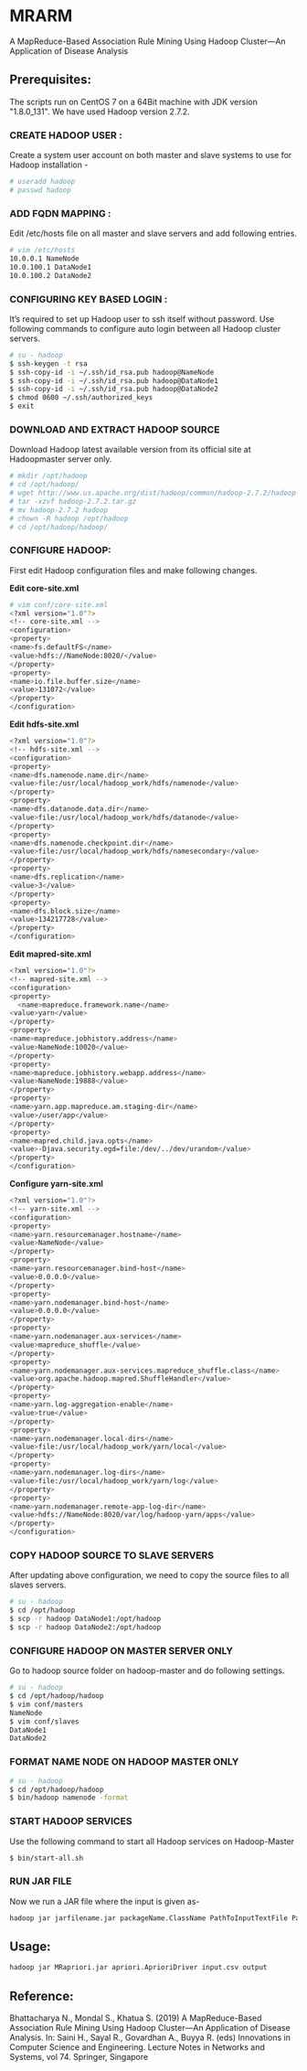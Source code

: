 # MRARM
A MapReduce-Based Association Rule Mining Using Hadoop Cluster—An Application of Disease Analysis

## Prerequisites:

The scripts run on CentOS 7 on a 64Bit machine with JDK version "1.8.0_131". We have used Hadoop version 2.7.2.



### CREATE HADOOP USER :
Create a system user account on both master and slave systems to use for Hadoop installation -
```bash
# useradd hadoop
# passwd hadoop
```

### ADD FQDN MAPPING :
Edit /etc/hosts file on all master and slave servers and add following entries.
```bash
# vim /etc/hosts
10.0.0.1 NameNode
10.0.100.1 DataNode1
10.0.100.2 DataNode2 
```

### CONFIGURING KEY BASED LOGIN :
It’s required to set up Hadoop user to ssh itself without password. Use following commands to configure auto login between all Hadoop cluster servers.
```bash
# su - hadoop
$ ssh-keygen -t rsa
$ ssh-copy-id -i ~/.ssh/id_rsa.pub hadoop@NameNode
$ ssh-copy-id -i ~/.ssh/id_rsa.pub hadoop@DataNode1
$ ssh-copy-id -i ~/.ssh/id_rsa.pub hadoop@DataNode2
$ chmod 0600 ~/.ssh/authorized_keys
$ exit
```

### DOWNLOAD AND EXTRACT HADOOP SOURCE
Download Hadoop latest available version from its official site at Hadoopmaster server only.
```bash
# mkdir /opt/hadoop
# cd /opt/hadoop/
# wget http://www.us.apache.org/dist/hadoop/common/hadoop-2.7.2/hadoop-2.7.2.tar.gz
# tar -xzvf hadoop-2.7.2.tar.gz
# mv hadoop-2.7.2 hadoop
# chown -R hadoop /opt/hadoop
# cd /opt/hadoop/hadoop/
```

### CONFIGURE HADOOP:
First edit Hadoop configuration files and make following changes.

**Edit core-site.xml**
```bash
# vim conf/core-site.xml
<?xml version="1.0"?>
<!-- core-site.xml -->
<configuration>
<property>
<name>fs.defaultFS</name>
<value>hdfs://NameNode:8020/</value>
</property>
<property>
<name>io.file.buffer.size</name>
<value>131072</value>
</property>
</configuration>
```

**Edit hdfs-site.xml**
```bash
<?xml version="1.0"?>
<!-- hdfs-site.xml -->
<configuration>
<property>
<name>dfs.namenode.name.dir</name>
<value>file:/usr/local/hadoop_work/hdfs/namenode</value>
</property>
<property>
<name>dfs.datanode.data.dir</name>
<value>file:/usr/local/hadoop_work/hdfs/datanode</value>
</property>
<property>
<name>dfs.namenode.checkpoint.dir</name>
<value>file:/usr/local/hadoop_work/hdfs/namesecondary</value>
</property>
<property>
<name>dfs.replication</name>
<value>3</value>
</property>
<property>
<name>dfs.block.size</name>
<value>134217728</value>
</property>
</configuration>
```

**Edit mapred-site.xml**
```bash
<?xml version="1.0"?>
<!-- mapred-site.xml -->
<configuration>
<property>
  <name>mapreduce.framework.name</name>
<value>yarn</value>
</property>
<property>
<name>mapreduce.jobhistory.address</name>
<value>NameNode:10020</value>
</property>
<property>
<name>mapreduce.jobhistory.webapp.address</name>
<value>NameNode:19888</value>
</property>
<property>
<name>yarn.app.mapreduce.am.staging-dir</name>
<value>/user/app</value>
</property>
<property>
<name>mapred.child.java.opts</name>
<value>-Djava.security.egd=file:/dev/../dev/urandom</value>
</property>
</configuration>
```

**Configure yarn-site.xml**
```bash
<?xml version="1.0"?>
<!-- yarn-site.xml -->
<configuration>
<property>
<name>yarn.resourcemanager.hostname</name>
<value>NameNode</value>
</property>
<property>
<name>yarn.resourcemanager.bind-host</name>
<value>0.0.0.0</value>
</property>
<property>
<name>yarn.nodemanager.bind-host</name>
<value>0.0.0.0</value>
</property>
<property>
<name>yarn.nodemanager.aux-services</name>
<value>mapreduce_shuffle</value>
</property>
<property>
<name>yarn.nodemanager.aux-services.mapreduce_shuffle.class</name>
<value>org.apache.hadoop.mapred.ShuffleHandler</value>
</property>
<property>
<name>yarn.log-aggregation-enable</name>
<value>true</value>
</property>
<property>
<name>yarn.nodemanager.local-dirs</name>
<value>file:/usr/local/hadoop_work/yarn/local</value>
</property>
<property>
<name>yarn.nodemanager.log-dirs</name>
<value>file:/usr/local/hadoop_work/yarn/log</value>
</property>
<property>
<name>yarn.nodemanager.remote-app-log-dir</name>
<value>hdfs://NameNode:8020/var/log/hadoop-yarn/apps</value>
</property>
</configuration>
```

### COPY HADOOP SOURCE TO SLAVE SERVERS
After updating above configuration, we need to copy the source files to all slaves servers.
```bash
# su - hadoop
$ cd /opt/hadoop
$ scp -r hadoop DataNode1:/opt/hadoop
$ scp -r hadoop DataNode2:/opt/hadoop
```

### CONFIGURE HADOOP ON MASTER SERVER ONLY
Go to hadoop source folder on hadoop-master and do following settings.
```bash
# su - hadoop
$ cd /opt/hadoop/hadoop
$ vim conf/masters
NameNode
$ vim conf/slaves
DataNode1
DataNode2
```

### FORMAT NAME NODE ON HADOOP MASTER ONLY
```bash
# su - hadoop
$ cd /opt/hadoop/hadoop
$ bin/hadoop namenode -format
```

### START HADOOP SERVICES
Use the following command to start all Hadoop services on Hadoop-Master
```bash
$ bin/start-all.sh
```

### RUN JAR FILE
Now we run a JAR file where the input is given as-
```bash
hadoop jar jarfilename.jar packageName.ClassName PathToInputTextFile PathToOutputDirectry
```

## Usage: 
```bash
hadoop jar MRapriori.jar apriori.AprioriDriver input.csv output
```

## Reference:
Bhattacharya N., Mondal S., Khatua S. (2019) A MapReduce-Based Association Rule Mining Using Hadoop Cluster—An Application of Disease Analysis. In: Saini H., Sayal R., Govardhan A., Buyya R. (eds) Innovations in Computer Science and Engineering. Lecture Notes in Networks and Systems, vol 74. Springer, Singapore

